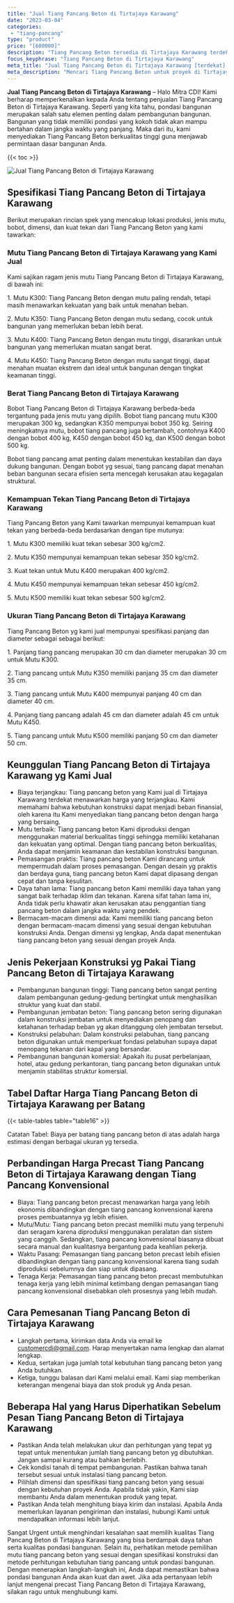 ```yaml
---
title: "Jual Tiang Pancang Beton di Tirtajaya Karawang"
date: "2023-03-04"
categories:
 - "tiang-pancang"
type: "product"
price: "[600000]"
description: "Tiang Pancang Beton tersedia di Tirtajaya Karawang terdekat. Tiang Pancang Beton ini sering digunakan dalam pekerjaan pembangunan sebagai bor file yang tahan lama dan berkualitas tinggi. Kontak kami untuk mendapatkan informasi lebih lanjut."
focus_keyphrase: "Tiang Pancang Beton di Tirtajaya Karawang"
meta_title: "Jual Tiang Pancang Beton di Tirtajaya Karawang [terdekat] - CDI"
meta_description: "Mencari Tiang Pancang Beton untuk proyek di Tirtajaya Karawang? Kami menyediakan Tiang Pancang Beton yang berkualitas untuk pembangunan. Dapatkan penawaran terbaik sekarang."
---
```


**Jual Tiang Pancang Beton di Tirtajaya Karawang** – Halo Mitra CDI! Kami berharap memperkenalkan kepada Anda tentang penjualan Tiang Pancang Beton di Tirtajaya Karawang. Seperti yang kita tahu, pondasi bangunan merupakan salah satu elemen penting dalam pembangunan bangunan. Bangunan yang tidak memiliki pondasi yang kokoh tidak akan mampu bertahan dalam jangka waktu yang panjang. Maka dari itu, kami menyediakan Tiang Pancang Beton berkualitas tinggi guna menjawab permintaan dasar bangunan Anda.

{{< toc >}}

![Jual Tiang Pancang Beton di Tirtajaya Karawang](/images/tiang-pancang/tiang-pancang-06.jpg)

## Spesifikasi Tiang Pancang Beton di Tirtajaya Karawang

Berikut merupakan rincian spek yang mencakup lokasi produksi, jenis mutu, bobot, dimensi, dan kuat tekan dari Tiang Pancang Beton yang kami tawarkan:

### Mutu Tiang Pancang Beton di Tirtajaya Karawang yang Kami Jual

Kami sajikan ragam jenis mutu Tiang Pancang Beton di Tirtajaya Karawang, di bawah ini:

1\. Mutu K300: Tiang Pancang Beton dengan mutu paling rendah, tetapi masih menawarkan kekuatan yang baik untuk menahan beban.

2\. Mutu K350: Tiang Pancang Beton dengan mutu sedang, cocok untuk bangunan yang memerlukan beban lebih berat.

3\. Mutu K400: Tiang Pancang Beton dengan mutu tinggi, disarankan untuk bangunan yang memerlukan muatan sangat berat.

4\. Mutu K450: Tiang Pancang Beton dengan mutu sangat tinggi, dapat menahan muatan ekstrem dan ideal untuk bangunan dengan tingkat keamanan tinggi.

### Berat Tiang Pancang Beton di Tirtajaya Karawang

Bobot Tiang Pancang Beton di Tirtajaya Karawang berbeda-beda tergantung pada jenis mutu yang dipilih. Bobot tiang pancang mutu K300 merupakan 300 kg, sedangkan K350 mempunyai bobot 350 kg. Seiring meningkatnya mutu, bobot tiang pancang juga bertambah, contohnya K400 dengan bobot 400 kg, K450 dengan bobot 450 kg, dan K500 dengan bobot 500 kg.

Bobot tiang pancang amat penting dalam menentukan kestabilan dan daya dukung bangunan. Dengan bobot yg sesuai, tiang pancang dapat menahan beban bangunan secara efisien serta mencegah kerusakan atau kegagalan struktural.

### Kemampuan Tekan Tiang Pancang Beton di Tirtajaya Karawang

Tiang Pancang Beton yang Kami tawarkan mempunyai kemampuan kuat tekan yang berbeda-beda berdasarkan dengan tipe mutunya:

1\. Mutu K300 memiliki kuat tekan sebesar 300 kg/cm2.

2\. Mutu K350 mempunyai kemampuan tekan sebesar 350 kg/cm2.

3\. Kuat tekan untuk Mutu K400 merupakan 400 kg/cm2.

4\. Mutu K450 mempunyai kemampuan tekan sebesar 450 kg/cm2.

5\. Mutu K500 memiliki kuat tekan sebesar 500 kg/cm2.

### Ukuran Tiang Pancang Beton di Tirtajaya Karawang

Tiang Pancang Beton yg kami jual mempunyai spesifikasi panjang dan diameter sebagai sebagai berikut:

1\. Panjang tiang pancang merupakan 30 cm dan diameter merupakan 30 cm untuk Mutu K300.

2\. Tiang pancang untuk Mutu K350 memiliki panjang 35 cm dan diameter 35 cm.

3\. Tiang pancang untuk Mutu K400 mempunyai panjang 40 cm dan diameter 40 cm.

4\. Panjang tiang pancang adalah 45 cm dan diameter adalah 45 cm untuk Mutu K450.

5\. Tiang pancang untuk Mutu K500 memiliki panjang 50 cm dan diameter 50 cm.

## Keunggulan Tiang Pancang Beton di Tirtajaya Karawang yg Kami Jual

*   Biaya terjangkau: Tiang pancang beton yang Kami jual di Tirtajaya Karawang terdekat menawarkan harga yang terjangkau. Kami memahami bahwa kebutuhan konstruksi dapat menjadi beban finansial, oleh karena itu Kami menyediakan tiang pancang beton dengan harga yang bersaing.
*   Mutu terbaik: Tiang pancang beton Kami diproduksi dengan menggunakan material berkualitas tinggi sehingga memiliki ketahanan dan kekuatan yang optimal. Dengan tiang pancang beton berkualitas, Anda dapat menjamin keamanan dan kestabilan konstruksi bangunan.
*   Pemasangan praktis: Tiang pancang beton Kami dirancang untuk mempermudah dalam proses pemasangan. Dengan desain yg praktis dan berdaya guna, tiang pancang beton Kami dapat dipasang dengan cepat dan tanpa kesulitan.
*   Daya tahan lama: Tiang pancang beton Kami memiliki daya tahan yang sangat baik terhadap iklim dan tekanan. Karena sifat tahan lama ini, Anda tidak perlu khawatir akan kerusakan atau penggantian tiang pancang beton dalam jangka waktu yang pendek.
*   Bermacam-macam dimensi ada: Kami memiliki tiang pancang beton dengan bermacam-macam dimensi yang sesuai dengan kebutuhan konstruksi Anda. Dengan dimensi yg lengkap, Anda dapat menentukan tiang pancang beton yang sesuai dengan proyek Anda.

## Jenis Pekerjaan Konstruksi yg Pakai Tiang Pancang Beton di Tirtajaya Karawang

*   Pembangunan bangunan tinggi: Tiang pancang beton sangat penting dalam pembangunan gedung-gedung bertingkat untuk menghasilkan struktur yang kuat dan stabil.
*   Pembangunan jembatan beton: Tiang pancang beton sering digunakan dalam konstruksi jembatan untuk menyediakan penopang dan ketahanan terhadap beban yg akan ditanggung oleh jembatan tersebut.
*   Konstruksi pelabuhan: Dalam konstruksi pelabuhan, tiang pancang beton digunakan untuk memperkuat fondasi pelabuhan supaya dapat menopang tekanan dari kapal yang bersandar.
*   Pembangunan bangunan komersial: Apakah itu pusat perbelanjaan, hotel, atau gedung perkantoran, tiang pancang beton digunakan untuk menjamin stabilitas struktur komersial.

## Tabel Daftar Harga Tiang Pancang Beton di Tirtajaya Karawang per Batang

{{< table-tables table="table16" >}}

Catatan Tabel: Biaya per batang tiang pancang beton di atas adalah harga estimasi dengan berbagai ukuran yg tersedia.

## Perbandingan Harga Precast Tiang Pancang Beton di Tirtajaya Karawang dengan Tiang Pancang Konvensional

*   Biaya: Tiang pancang beton precast menawarkan harga yang lebih ekonomis dibandingkan dengan tiang pancang konvensional karena proses pembuatannya yg lebih efisien.
*   Mutu/Mutu: Tiang pancang beton precast memiliki mutu yang terpenuhi dan seragam karena diproduksi menggunakan peralatan dan sistem yang canggih. Sedangkan, tiang pancang konvensional biasanya dibuat secara manual dan kualitasnya bergantung pada keahlian pekerja.
*   Waktu Pasang: Pemasangan tiang pancang beton precast lebih efisien dibandingkan dengan tiang pancang konvensional karena tiang sudah diproduksi sebelumnya dan siap untuk dipasang.
*   Tenaga Kerja: Pemasangan tiang pancang beton precast membutuhkan tenaga kerja yang lebih minimal ketimbang dengan pemasangan tiang pancang konvensional disebabkan oleh prosesnya yang lebih mudah.

## Cara Pemesanan Tiang Pancang Beton di Tirtajaya Karawang

*   Langkah pertama, kirimkan data Anda via email ke customercdi@gmail.com. Harap menyertakan nama lengkap dan alamat lengkap.
*   Kedua, sertakan juga jumlah total kebutuhan tiang pancang beton yang Anda butuhkan.
*   Ketiga, tunggu balasan dari Kami melalui email. Kami siap memberikan keterangan mengenai biaya dan stok produk yg Anda pesan.

## Beberapa Hal yang Harus Diperhatikan Sebelum Pesan Tiang Pancang Beton di Tirtajaya Karawang

*   Pastikan Anda telah melakukan ukur dan perhitungan yang tepat yg tepat untuk menentukan jumlah tiang pancang beton yg dibutuhkan. Jangan sampai kurang atau bahkan berlebih.
*   Cek kondisi tanah di tempat pembangunan. Pastikan bahwa tanah tersebut sesuai untuk instalasi tiang pancang beton.
*   Pilihlah dimensi dan spesifikasi tiang pancang beton yang sesuai dengan kebutuhan proyek Anda. Apabila tidak yakin, Kami siap membantu Anda dalam menentukan produk yang tepat.
*   Pastikan Anda telah menghitung biaya kirim dan instalasi. Apabila Anda memerlukan layanan pengiriman dan instalasi, hubungi Kami untuk mendapatkan informasi lebih lanjut.

Sangat Urgent untuk menghindari kesalahan saat memilih kualitas Tiang Pancang Beton di Tirtajaya Karawang yang bisa berdampak daya tahan serta kualitas pondasi bangunan. Selain itu, perhatikan metode pemilihan mutu tiang pancang beton yang sesuai dengan spesifikasi konstruksi dan metode perhitungan kebutuhan tiang pancang untuk pondasi bangunan. Dengan menerapkan langkah-langkah ini, Anda dapat memastikan bahwa pondasi bangunan Anda akan kuat dan awet. Jika ada pertanyaan lebih lanjut mengenai precast Tiang Pancang Beton di Tirtajaya Karawang, silakan ragu untuk menghubungi kami.